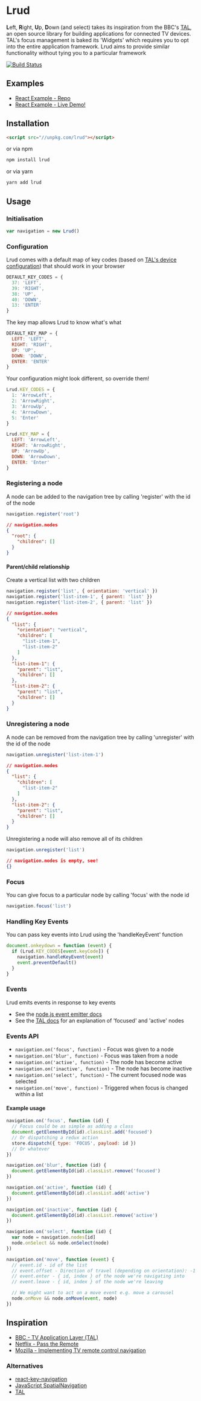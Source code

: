 # Lrud
**L**eft, **R**ight, **U**p, **D**own (and select) takes its inspiration from the BBC's [TAL](http://bbc.github.io/tal/widgets/focus-management.html), an open source library for building applications for connected TV devices. TAL's focus management is baked its 'Widgets' which requires you to opt into the entire application framework. Lrud aims to provide similar functionality without tying you to a particular framework

[![Build Status](https://travis-ci.org/stuart-williams/lrud.svg?branch=master)](https://travis-ci.org/stuart-williams/lrud)

## Examples

* [React Example - Repo](https://github.com/stuart-williams/lrud-react-example)
* [React Example - Live Demo!](http://lrud-react-example.s3-website-eu-west-1.amazonaws.com/)

## Installation

```html
<script src="//unpkg.com/lrud"></script>
```
or via npm

```bash
npm install lrud
```

or via yarn

```bash
yarn add lrud
```

## Usage

### Initialisation

```js
var navigation = new Lrud()
```

### Configuration

Lrud comes with a default map of key codes (based on [TAL's device configuration](https://github.com/bbc/tal/blob/master/config/devices)) that should work in your browser

```js
DEFAULT_KEY_CODES = {
  37: 'LEFT',
  39: 'RIGHT',
  38: 'UP',
  40: 'DOWN',
  13: 'ENTER'
}
```

The key map allows Lrud to know what's what

```js
DEFAULT_KEY_MAP = {
  LEFT: 'LEFT',
  RIGHT: 'RIGHT',
  UP: 'UP',
  DOWN: 'DOWN',
  ENTER: 'ENTER'
}
```

Your configuration might look different, so override them!

```js
Lrud.KEY_CODES = {
  1: 'ArrowLeft',
  2: 'ArrowRight',
  3: 'ArrowUp',
  4: 'ArrowDown',
  5: 'Enter'
}

Lrud.KEY_MAP = {
  LEFT: 'ArrowLeft',
  RIGHT: 'ArrowRight',
  UP: 'ArrowUp',
  DOWN: 'ArrowDown',
  ENTER: 'Enter'
}
```

### Registering a node

A node can be added to the navigation tree by calling 'register' with the id of the node

```js
navigation.register('root')
```

```json
// navigation.nodes
{
  "root": {
    "children": []
  }
}
```

#### Parent/child relationship

Create a vertical list with two children

```js
navigation.register('list', { orientation: 'vertical' })
navigation.register('list-item-1', { parent: 'list' })
navigation.register('list-item-2', { parent: 'list' })
```

```json
// navigation.nodes
{
  "list": {
    "orientation": "vertical",
    "children": [
      "list-item-1",
      "list-item-2"
    ]
  },
  "list-item-1": {
    "parent": "list",
    "children": []
  },
  "list-item-2": {
    "parent": "list",
    "children": []
  }
}
```

### Unregistering a node

A node can be removed from the navigation tree by calling 'unregister' with the id of the node

```js
navigation.unregister('list-item-1')
```

```json
// navigation.nodes
{
  "list": {
    "children": [
      "list-item-2"
    ]
  },
  "list-item-2": {
    "parent": "list",
    "children": []
  }
}
```

Unregistering a node will also remove all of its children

```js
navigation.unregister('list')
```

```json
// navigation.nodes is empty, see!
{}
```

### Focus
You can give focus to a particular node by calling 'focus' with the node id

```js
navigation.focus('list')
```

### Handling Key Events

You can pass key events into Lrud using the 'handleKeyEvent' function

```js
document.onkeydown = function (event) {
  if (Lrud.KEY_CODES[event.keyCode]) {
    navigation.handleKeyEvent(event)
    event.preventDefault()
  }
}
```

### Events

Lrud emits events in response to key events

* See the [node.js event emitter docs](http://nodejs.org/api/events.html)
* See the [TAL docs](http://bbc.github.io/tal/widgets/focus-management.html) for an explanation of 'focused' and 'active' nodes

### Events API

* `navigation.on('focus', function)` - Focus was given to a node
* `navigation.on('blur', function)` - Focus was taken from a node
* `navigation.on('active', function)` - The node has become active
* `navigation.on('inactive', function)` - The node has become inactive
* `navigation.on('select', function)` - The current focused node was selected
* `navigation.on('move', function)` - Triggered when focus is changed within a list

#### Example usage

```js
navigation.on('focus', function (id) {
  // Focus could be as simple as adding a class
  document.getElementById(id).classList.add('focused')
  // Or dispatching a redux action
  store.dispatch({ type: 'FOCUS', payload: id })
  // Or whatever
})

navigation.on('blur', function (id) {
  document.getElementById(id).classList.remove('focused')
})

navigation.on('active', function (id) {
  document.getElementById(id).classList.add('active')
})

navigation.on('inactive', function (id) {
  document.getElementById(id).classList.remove('active')
})

navigation.on('select', function (id) {
  var node = navigation.nodes[id]
  node.onSelect && node.onSelect(node)
})

navigation.on('move', function (event) {
  // event.id - id of the list
  // event.offset - Direction of travel (depending on orientation): -1 = LEFT/UP, 1 = RIGHT/DOWN
  // event.enter - { id, index } of the node we're navigating into
  // event.leave - { id, index } of the node we're leaving

  // We might want to act on a move event e.g. move a carousel
  node.onMove && node.onMove(event, node)
})
```

## Inspiration

* [BBC - TV Application Layer (TAL)](http://bbc.github.io/tal/widgets/focus-management.html)
* [Netflix - Pass the Remote](https://medium.com/netflix-techblog/pass-the-remote-user-input-on-tv-devices-923f6920c9a8)
* [Mozilla - Implementing TV remote control navigation](https://developer.mozilla.org/en-US/docs/Mozilla/Firefox_OS_for_TV/TV_remote_control_navigation)

### Alternatives

* [react-key-navigation](https://github.com/dead/react-key-navigation)
* [JavaScript SpatialNavigation](https://github.com/luke-chang/js-spatial-navigation)
* [TAL](https://github.com/bbc/tal)
